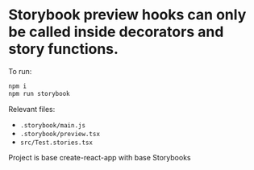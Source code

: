 # Storybook preview hooks can only be called inside decorators and story functions.

To run:

```bash
npm i
npm run storybook
```

Relevant files:

- `.storybook/main.js`
- `.storybook/preview.tsx`
- `src/Test.stories.tsx`

Project is base create-react-app with base Storybooks

